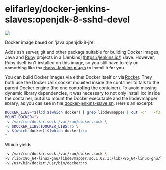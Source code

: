 # elifarley/docker-jenkins-slaves:openjdk-8-sshd-devel
[![](https://badge.imagelayers.io/elifarley/docker-jenkins-slaves:openjdk-8-sshd-devel.svg)](https://imagelayers.io/?images=elifarley/docker-jenkins-slaves:openjdk-8-sshd-devel 'Get your own badge on imagelayers.io')



Docker image based on 'java:openjdk-8-jre'.

Adds ssh server, git and other packags suitable for building Docker images, Java and [Ruby](https://www.ruby-lang.org/en/) projects in a [Jenkins] (https://jenkins.io/) slave.
However, Ruby itself isn't installed on this image, so you still have to rely on something like the [rbenv Jenkins plugin](https://wiki.jenkins-ci.org/display/JENKINS/Rbenv+Plugin) to install it for you.

You can build Docker images via either Docker itself or via [Rocker](http://tech.grammarly.com/blog/posts/Making-Docker-Rock-at-Grammarly.html). They both use the Docker Unix socket mounted inside the container to talk to the parent Docker engine (the one controlling the container).
To avoid missing dynamic library dependencies, it was necessary to not only install lxc inside the container, but also mount the Docker executable and the libdevmapper library, as you can see in file [docker-jenkins-slave.sh](../docker-jenkins-slave.sh).
Here's an excerpt:

```bash
DOCKER_LIBS="$(ldd $(which docker) | grep libdevmapper | cut -d' ' -f3)"
MOUNT_DOCKER="\
-v /var/run/docker.sock:/var/run/docker.sock \
-v $DOCKER_LIBS:$DOCKER_LIBS:ro \
-v $(which docker):$(which docker):ro
"
```

Which yields
```bash
-v /var/run/docker.sock:/var/run/docker.sock \
-v /lib/x86_64-linux-gnu/libdevmapper.so.1.02.1:/lib/x86_64-linux-gnu/libdevmapper.so.1.02.1:ro \
-v /usr/bin/docker:/usr/bin/docker:ro
```
